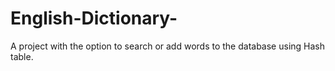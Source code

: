 # English-Dictionary-
A project with the option to search or add words to the database using Hash table.
